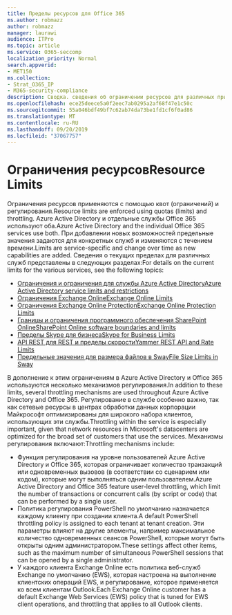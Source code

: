 ```yaml
---
title: Пределы ресурсов для Office 365
ms.author: robmazz
author: robmazz
manager: laurawi
audience: ITPro
ms.topic: article
ms.service: O365-seccomp
localization_priority: Normal
search.appverid:
- MET150
ms.collection:
- Strat_O365_IP
- M365-security-compliance
description: Сводка. сведения об ограничении ресурсов для различных приложений в Office 365.
ms.openlocfilehash: ece25deece5a0f2eec7ab0295a2af68f47e1c50c
ms.sourcegitcommit: 55a046bdf49bf7c62ab74da73be1fd1cf6f0ad86
ms.translationtype: MT
ms.contentlocale: ru-RU
ms.lasthandoff: 09/20/2019
ms.locfileid: "37067757"
---
```

# <a name="resource-limits"></a><span data-ttu-id="23b14-103">Ограничения ресурсов</span><span class="sxs-lookup"><span data-stu-id="23b14-103">Resource Limits</span></span>

<span data-ttu-id="23b14-104">Ограничения ресурсов применяются с помощью квот (ограничений) и регулирования.</span><span class="sxs-lookup"><span data-stu-id="23b14-104">Resource limits are enforced using quotas (limits) and throttling.</span></span> <span data-ttu-id="23b14-105">Azure Active Directory и отдельные службы Office 365 используют оба.</span><span class="sxs-lookup"><span data-stu-id="23b14-105">Azure Active Directory and the individual Office 365 services use both.</span></span> <span data-ttu-id="23b14-106">При добавлении новых возможностей предельные значения задаются для конкретных служб и изменяются с течением времени.</span><span class="sxs-lookup"><span data-stu-id="23b14-106">Limits are service-specific and change over time as new capabilities are added.</span></span> <span data-ttu-id="23b14-107">Сведения о текущих пределах для различных служб представлены в следующих разделах:</span><span class="sxs-lookup"><span data-stu-id="23b14-107">For details on the current limits for the various services, see the following topics:</span></span>
- [<span data-ttu-id="23b14-108">Ограничения и ограничения для службы Azure Active Directory</span><span class="sxs-lookup"><span data-stu-id="23b14-108">Azure Active Directory service limits and restrictions</span></span>](https://msdn.microsoft.com/en-us/library/azure/dn764971.aspx)
- [<span data-ttu-id="23b14-109">Ограничения Exchange Online</span><span class="sxs-lookup"><span data-stu-id="23b14-109">Exchange Online Limits</span></span>](https://technet.microsoft.com/en-us/library/exchange-online-limits.aspx)
- [<span data-ttu-id="23b14-110">Ограничения Exchange Online Protection</span><span class="sxs-lookup"><span data-stu-id="23b14-110">Exchange Online Protection Limits</span></span>](https://technet.microsoft.com/en-us/library/exchange-online-protection-limits.aspx)
- [<span data-ttu-id="23b14-111">Границы и ограничения программного обеспечения SharePoint Online</span><span class="sxs-lookup"><span data-stu-id="23b14-111">SharePoint Online software boundaries and limits</span></span>](https://support.office.com/article/SharePoint-Online-software-boundaries-and-limits-8F34FF47-B749-408B-ABC0-B605E1F6D498)
- [<span data-ttu-id="23b14-112">Пределы Skype для бизнеса</span><span class="sxs-lookup"><span data-stu-id="23b14-112">Skype for Business Limits</span></span>](https://technet.microsoft.com/en-us/library/skype-for-business-online-limits.aspx)
- [<span data-ttu-id="23b14-113">API REST для REST и пределы скорости</span><span class="sxs-lookup"><span data-stu-id="23b14-113">Yammer REST API and Rate Limits</span></span>](https://developer.yammer.com/docs/rest-api-rate-limits)
- [<span data-ttu-id="23b14-114">Предельные значения для размера файлов в Sway</span><span class="sxs-lookup"><span data-stu-id="23b14-114">File Size Limits in Sway</span></span>](https://support.office.com/article/File-size-limits-in-Sway-4db21bc6-b42b-499f-9272-66e089db109f)

<span data-ttu-id="23b14-115">В дополнение к этим ограничениям в Azure Active Directory и Office 365 используются несколько механизмов регулирования.</span><span class="sxs-lookup"><span data-stu-id="23b14-115">In addition to these limits, several throttling mechanisms are used throughout Azure Active Directory and Office 365.</span></span> <span data-ttu-id="23b14-116">Регулирование в службе особенно важно, так как сетевые ресурсы в центрах обработки данных корпорации Майкрософт оптимизированы для широкого набора клиентов, использующих эти службы.</span><span class="sxs-lookup"><span data-stu-id="23b14-116">Throttling within the service is especially important, given that network resources in Microsoft's datacenters are optimized for the broad set of customers that use the services.</span></span> <span data-ttu-id="23b14-117">Механизмы регулирования включают:</span><span class="sxs-lookup"><span data-stu-id="23b14-117">Throttling mechanisms include:</span></span>
- <span data-ttu-id="23b14-118">Функция регулирования на уровне пользователей Azure Active Directory и Office 365, которая ограничивает количество транзакций или одновременных вызовов (в соответствии со сценарием или кодом), которые могут выполняться одним пользователем.</span><span class="sxs-lookup"><span data-stu-id="23b14-118">Azure Active Directory and Office 365 feature user-level throttling, which limit the number of transactions or concurrent calls (by script or code) that can be performed by a single user.</span></span>
- <span data-ttu-id="23b14-119">Политика регулирования PowerShell по умолчанию назначается каждому клиенту при создании клиента.</span><span class="sxs-lookup"><span data-stu-id="23b14-119">A default PowerShell throttling policy is assigned to each tenant at tenant creation.</span></span> <span data-ttu-id="23b14-120">Эти параметры влияют на другие элементы, например максимальное количество одновременных сеансов PowerShell, которые могут быть открыты одним администратором.</span><span class="sxs-lookup"><span data-stu-id="23b14-120">These settings affect other items, such as the maximum number of simultaneous PowerShell sessions that can be opened by a single administrator.</span></span>
- <span data-ttu-id="23b14-121">У каждого клиента Exchange Online есть политика веб-служб Exchange по умолчанию (EWS), которая настроена на выполнение клиентских операций EWS, и регулирование, которое применяется ко всем клиентам Outlook.</span><span class="sxs-lookup"><span data-stu-id="23b14-121">Each Exchange Online customer has a default Exchange Web Services (EWS) policy that is tuned for EWS client operations, and throttling that applies to all Outlook clients.</span></span>
